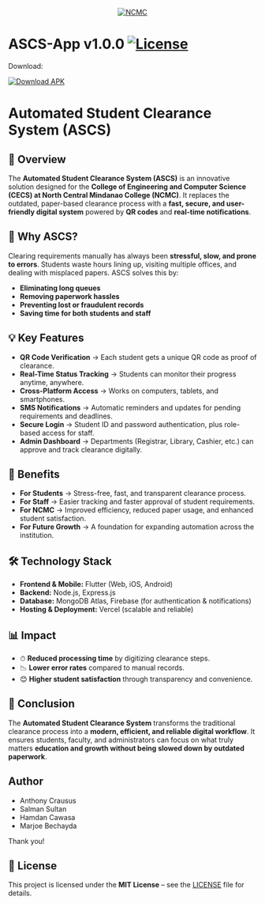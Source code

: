<p align="center">
    <a href="https://www.ncmc.edu.ph/"><img src="https://ncmc.edu.ph/img/nav-old-logo.png" alt="NCMC"></a>  
</p>
<p align="center">

# ASCS-App v1.0.0  [![License](https://img.shields.io/badge/License-MIT-green.svg)](./LICENSE)
Download:

[![Download APK](https://img.shields.io/badge/Download-APK-blue?style=for-the-badge&logo=android)](https://github.com/anthonyc-dev/ASCS-App/releases/download/v1.0.0/ASCS.App-v1.0.0.apk)


    
# Automated Student Clearance System (ASCS)

## 📌 Overview
The **Automated Student Clearance System (ASCS)** is an innovative solution designed for the **College of Engineering and Computer Science (CECS) at North Central Mindanao College (NCMC)**. It replaces the outdated, paper-based clearance process with a **fast, secure, and user-friendly digital system** powered by **QR codes** and **real-time notifications**.

## 🚀 Why ASCS?
Clearing requirements manually has always been **stressful, slow, and prone to errors**. Students waste hours lining up, visiting multiple offices, and dealing with misplaced papers. ASCS solves this by:
- **Eliminating long queues**  
- **Removing paperwork hassles**  
- **Preventing lost or fraudulent records**  
- **Saving time for both students and staff**  

## 💡 Key Features
- **QR Code Verification** → Each student gets a unique QR code as proof of clearance.  
- **Real-Time Status Tracking** → Students can monitor their progress anytime, anywhere.  
- **Cross-Platform Access** → Works on computers, tablets, and smartphones.  
- **SMS Notifications** → Automatic reminders and updates for pending requirements and deadlines.  
- **Secure Login** → Student ID and password authentication, plus role-based access for staff.  
- **Admin Dashboard** → Departments (Registrar, Library, Cashier, etc.) can approve and track clearance digitally.  

## 🎯 Benefits
- **For Students** → Stress-free, fast, and transparent clearance process.  
- **For Staff** → Easier tracking and faster approval of student requirements.  
- **For NCMC** → Improved efficiency, reduced paper usage, and enhanced student satisfaction.  
- **For Future Growth** → A foundation for expanding automation across the institution.  

## 🛠️ Technology Stack
- **Frontend & Mobile:** Flutter (Web, iOS, Android)  
- **Backend:** Node.js, Express.js  
- **Database:** MongoDB Atlas, Firebase (for authentication & notifications)  
- **Hosting & Deployment:** Vercel (scalable and reliable)  

## 📊 Impact
- ⏱ **Reduced processing time** by digitizing clearance steps.  
- 📉 **Lower error rates** compared to manual records.  
- 😊 **Higher student satisfaction** through transparency and convenience.  

## 🌟 Conclusion
The **Automated Student Clearance System** transforms the traditional clearance process into a **modern, efficient, and reliable digital workflow**. It ensures students, faculty, and administrators can focus on what truly matters **education and growth without being slowed down by outdated paperwork**.

## Author
- Anthony Crausus
- Salman Sultan
- Hamdan Cawasa
- Marjoe Bechayda

Thank you!

## 📄 License
This project is licensed under the **MIT License** – see the [LICENSE](./LICENSE) file for details.


